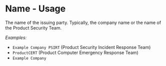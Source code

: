 # Name - Usage

The name of the issuing party. Typically, the company name or the name of the Product Security Team.

*Examples:*

* `Example Company PSIRT` (Product Security Incident Response Team)
* `ProductCERT` (Product Computer Emergency Response Team)
* `Example Company`
